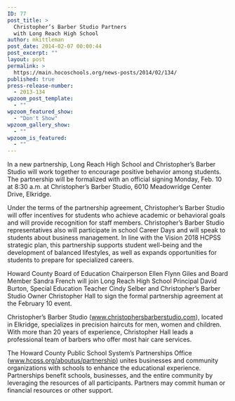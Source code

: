 ```yaml
---
ID: 77
post_title: >
  Christopher’s Barber Studio Partners
  with Long Reach High School
author: mkittleman
post_date: 2014-02-07 00:00:44
post_excerpt: ""
layout: post
permalink: >
  https://main.hocoschools.org/news-posts/2014/02/134/
published: true
press-release-number:
  - 2013-134
wpzoom_post_template:
  - ""
wpzoom_featured_show:
  - "Don't Show"
wpzoom_gallery_show:
  - ""
wpzoom_is_featured:
  - ""
---
```

In a new partnership, Long Reach High School and Christopher’s Barber Studio will work together to encourage positive behavior among students. The partnership will be formalized with an official signing Monday, Feb. 10 at 8:30 a.m. at Christopher’s Barber Studio, 6010 Meadowridge Center Drive, Elkridge.

Under the terms of the partnership agreement, Christopher’s Barber Studio will offer incentives for students who achieve academic or behavioral goals and will provide recognition for staff members. Christopher’s Barber Studio representatives also will participate in school Career Days and will speak to students about business management. In line with the Vision 2018 HCPSS strategic plan, this partnership supports student well-being and the development of balanced lifestyles, as well as expands opportunities for students to prepare for specialized careers.

Howard County Board of Education Chairperson Ellen Flynn Giles and Board Member Sandra French will join Long Reach High School Principal David Burton, Special Education Teacher Cindy Selber and Christopher’s Barber Studio Owner Christopher Hall to sign the formal partnership agreement at the February 10 event.

Christopher’s Barber Studio (<a href="http://www.christophersbarberstudio.com/" target="_blank">www.christophersbarberstudio.com</a>), located in Elkridge, specializes in precision haircuts for men, women and children. With more than 20 years of experience, Christopher Hall leads a professional team of barbers who offer most hair care services.

The Howard County Public School System’s Partnerships Office (<a href="http://www.hcpss.org/aboutus/partnership/">www.hcpss.org/aboutus/partnership</a>) unites businesses and community organizations with schools to enhance the educational experience. Partnerships benefit schools, businesses, and the entire community by leveraging the resources of all participants. Partners may commit human or financial resources or other support.
